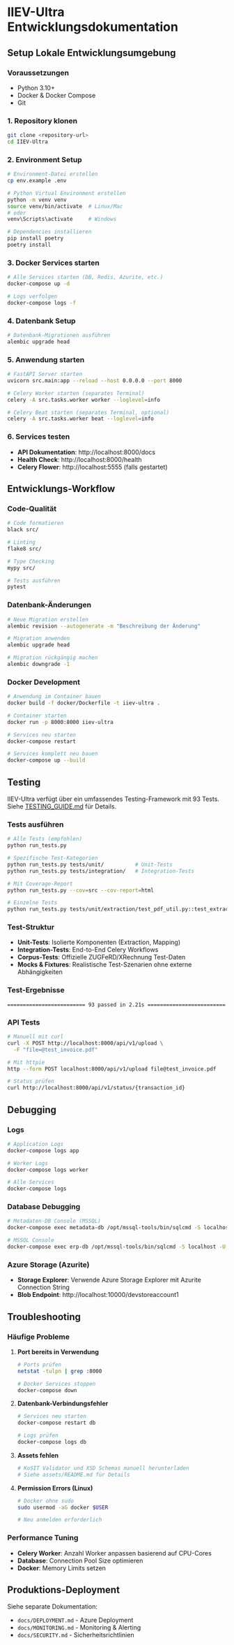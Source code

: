 # IIEV-Ultra Entwicklungsdokumentation

## Setup Lokale Entwicklungsumgebung

### Voraussetzungen

- Python 3.10+
- Docker & Docker Compose
- Git

### 1. Repository klonen

```bash
git clone <repository-url>
cd IIEV-Ultra
```

### 2. Environment Setup

```bash
# Environment-Datei erstellen
cp env.example .env

# Python Virtual Environment erstellen
python -m venv venv
source venv/bin/activate  # Linux/Mac
# oder
venv\Scripts\activate     # Windows

# Dependencies installieren
pip install poetry
poetry install
```

### 3. Docker Services starten

```bash
# Alle Services starten (DB, Redis, Azurite, etc.)
docker-compose up -d

# Logs verfolgen
docker-compose logs -f
```

### 4. Datenbank Setup

```bash
# Datenbank-Migrationen ausführen
alembic upgrade head
```

### 5. Anwendung starten

```bash
# FastAPI Server starten
uvicorn src.main:app --reload --host 0.0.0.0 --port 8000

# Celery Worker starten (separates Terminal)
celery -A src.tasks.worker worker --loglevel=info

# Celery Beat starten (separates Terminal, optional)
celery -A src.tasks.worker beat --loglevel=info
```

### 6. Services testen

- **API Dokumentation**: http://localhost:8000/docs
- **Health Check**: http://localhost:8000/health
- **Celery Flower**: http://localhost:5555 (falls gestartet)

## Entwicklungs-Workflow

### Code-Qualität

```bash
# Code formatieren
black src/

# Linting
flake8 src/

# Type Checking
mypy src/

# Tests ausführen
pytest
```

### Datenbank-Änderungen

```bash
# Neue Migration erstellen
alembic revision --autogenerate -m "Beschreibung der Änderung"

# Migration anwenden
alembic upgrade head

# Migration rückgängig machen
alembic downgrade -1
```

### Docker Development

```bash
# Anwendung im Container bauen
docker build -f docker/Dockerfile -t iiev-ultra .

# Container starten
docker run -p 8000:8000 iiev-ultra

# Services neu starten
docker-compose restart

# Services komplett neu bauen
docker-compose up --build
```

## Testing

IIEV-Ultra verfügt über ein umfassendes Testing-Framework mit 93 Tests. Siehe [TESTING_GUIDE.md](./TESTING_GUIDE.md) für Details.

### Tests ausführen

```bash
# Alle Tests (empfohlen)
python run_tests.py

# Spezifische Test-Kategorien
python run_tests.py tests/unit/          # Unit-Tests
python run_tests.py tests/integration/   # Integration-Tests

# Mit Coverage-Report
python run_tests.py --cov=src --cov-report=html

# Einzelne Tests
python run_tests.py tests/unit/extraction/test_pdf_util.py::test_extract_zugferd
```

### Test-Struktur

- **Unit-Tests**: Isolierte Komponenten (Extraction, Mapping)
- **Integration-Tests**: End-to-End Celery Workflows  
- **Corpus-Tests**: Offizielle ZUGFeRD/XRechnung Test-Daten
- **Mocks & Fixtures**: Realistische Test-Szenarien ohne externe Abhängigkeiten

### Test-Ergebnisse

```
========================= 93 passed in 2.21s =========================
```

### API Tests

```bash
# Manuell mit curl
curl -X POST http://localhost:8000/api/v1/upload \
  -F "file=@test_invoice.pdf"

# Mit httpie
http --form POST localhost:8000/api/v1/upload file@test_invoice.pdf

# Status prüfen
curl http://localhost:8000/api/v1/status/{transaction_id}
```

## Debugging

### Logs

```bash
# Application Logs
docker-compose logs app

# Worker Logs
docker-compose logs worker

# Alle Services
docker-compose logs
```

### Database Debugging

```bash
# Metadaten-DB Console (MSSQL)
docker-compose exec metadata-db /opt/mssql-tools/bin/sqlcmd -S localhost -U sa -P 'IIEVMeta123!'

# MSSQL Console
docker-compose exec erp-db /opt/mssql-tools/bin/sqlcmd -S localhost -U sa -P 'IIEVDev123!'
```

### Azure Storage (Azurite)

- **Storage Explorer**: Verwende Azure Storage Explorer mit Azurite Connection String
- **Blob Endpoint**: http://localhost:10000/devstoreaccount1

## Troubleshooting

### Häufige Probleme

1. **Port bereits in Verwendung**
   ```bash
   # Ports prüfen
   netstat -tulpn | grep :8000
   
   # Docker Services stoppen
   docker-compose down
   ```

2. **Datenbank-Verbindungsfehler**
   ```bash
   # Services neu starten
   docker-compose restart db
   
   # Logs prüfen
   docker-compose logs db
   ```

3. **Assets fehlen**
   ```bash
   # KoSIT Validator und XSD Schemas manuell herunterladen
   # Siehe assets/README.md für Details
   ```

4. **Permission Errors (Linux)**
   ```bash
   # Docker ohne sudo
   sudo usermod -aG docker $USER
   
   # Neu anmelden erforderlich
   ```

### Performance Tuning

- **Celery Worker**: Anzahl Worker anpassen basierend auf CPU-Cores
- **Database**: Connection Pool Size optimieren
- **Docker**: Memory Limits setzen

## Produktions-Deployment

Siehe separate Dokumentation:
- `docs/DEPLOYMENT.md` - Azure Deployment
- `docs/MONITORING.md` - Monitoring & Alerting
- `docs/SECURITY.md` - Sicherheitsrichtlinien
